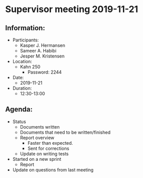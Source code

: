 # Supervisor meeting 2019-11-21

## Information: <a id="information"></a>

* Participants:
  * Kasper J. Hermansen
  * Sameer A. Habibi
  * Jesper M. Kristensen
* Location:
  * Kahn 250
    * Password: 2244
* Date:
  * 2019-11-21
* Duration:
  * 12:30-13:00

## Agenda: <a id="agenda"></a>

* Status
  * Documents written
  * Documents that need to be written/finished
  * Report overview
    * Faster than expected.
    * Sent for corrections
  * Update on writing tests
* Started on a new sprint
  * Report
* Update on questions from last meeting

